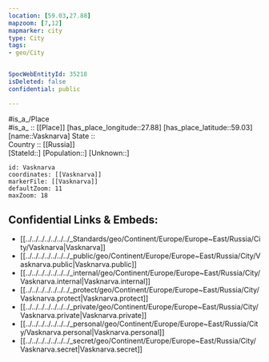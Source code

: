 ```yaml
---
location: [59.03,27.88] 
mapzoom: [7,12] 
mapmarker: city 
type: City
tags:
- geo/City


SpocWebEntityId: 35218
isDeleted: false
confidential: public

---
```

#is_a_/Place  
#is_a_ :: [[Place]] 
[has_place_longitude::27.88] 
[has_place_latitude::59.03] 
[name::Vasknarva] 
State ::  
Country :: [[Russia]]  
[StateId::] 
[Population::] 
[Unknown::] 


```leaflet
id: Vasknarva
coordinates: [[Vasknarva]] 
markerFile: [[Vasknarva]] 
defaultZoom: 11 
maxZoom: 18
```


## Confidential Links & Embeds: 
- [[../../../../../../../_Standards/geo/Continent/Europe/Europe~East/Russia/City/Vasknarva|Vasknarva]] 
- [[../../../../../../../_public/geo/Continent/Europe/Europe~East/Russia/City/Vasknarva.public|Vasknarva.public]] 
- [[../../../../../../../_internal/geo/Continent/Europe/Europe~East/Russia/City/Vasknarva.internal|Vasknarva.internal]] 
- [[../../../../../../../_protect/geo/Continent/Europe/Europe~East/Russia/City/Vasknarva.protect|Vasknarva.protect]] 
- [[../../../../../../../_private/geo/Continent/Europe/Europe~East/Russia/City/Vasknarva.private|Vasknarva.private]] 
- [[../../../../../../../_personal/geo/Continent/Europe/Europe~East/Russia/City/Vasknarva.personal|Vasknarva.personal]] 
- [[../../../../../../../_secret/geo/Continent/Europe/Europe~East/Russia/City/Vasknarva.secret|Vasknarva.secret]] 
